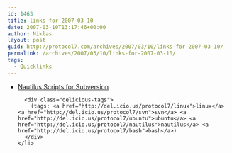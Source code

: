 ```yaml
---
id: 1463
title: links for 2007-03-10
date: 2007-03-10T13:17:46+00:00
author: Niklas
layout: post
guid: http://protocol7.com/archives/2007/03/10/links-for-2007-03-10/
permalink: /archives/2007/03/10/links-for-2007-03-10/
tags:
  - Quicklinks
---
```

<div class='microid-04937cc422c2ae34167dffbe4d54df6018901876'>
  <ul class="delicious">
    <li>
      <div class="delicious-link">
        <a href="http://marius.scurtescu.com/node/85">Nautilus Scripts for Subversion</a>
      </div>
      
      <div class="delicious-tags">
        (tags: <a href="http://del.icio.us/protocol7/linux">linux</a> <a href="http://del.icio.us/protocol7/svn">svn</a> <a href="http://del.icio.us/protocol7/ubuntu">ubuntu</a> <a href="http://del.icio.us/protocol7/nautilus">nautilus</a> <a href="http://del.icio.us/protocol7/bash">bash</a>)
      </div>
    </li>
  </ul>
</div>